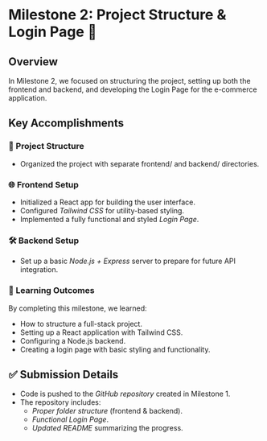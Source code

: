 # Milestone 2: Project Structure & Login Page 🚀

## Overview

In Milestone 2, we focused on structuring the project, setting up both the frontend and backend, and developing the Login Page for the e-commerce application.

## Key Accomplishments

### 📁 Project Structure

- Organized the project with separate frontend/ and backend/ directories.

### 🌐 Frontend Setup

- Initialized a React app for building the user interface.
- Configured _Tailwind CSS_ for utility-based styling.
- Implemented a fully functional and styled _Login Page_.

### 🛠 Backend Setup

- Set up a basic _Node.js + Express_ server to prepare for future API integration.

### 🎯 Learning Outcomes

By completing this milestone, we learned:

- How to structure a full-stack project.
- Setting up a React application with Tailwind CSS.
- Configuring a Node.js backend.
- Creating a login page with basic styling and functionality.

## ✅ Submission Details

- Code is pushed to the _GitHub repository_ created in Milestone 1.
- The repository includes:
  - _Proper folder structure_ (frontend & backend).
  - _Functional Login Page_.
  - _Updated README_ summarizing the progress.


